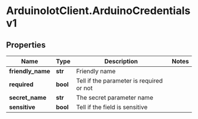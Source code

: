 # ArduinoIotClient.ArduinoCredentialsv1

## Properties

Name | Type | Description | Notes
------------ | ------------- | ------------- | -------------
**friendly_name** | **str** | Friendly name | 
**required** | **bool** | Tell if the parameter is required or not | 
**secret_name** | **str** | The secret parameter name | 
**sensitive** | **bool** | Tell if the field is sensitive | 


